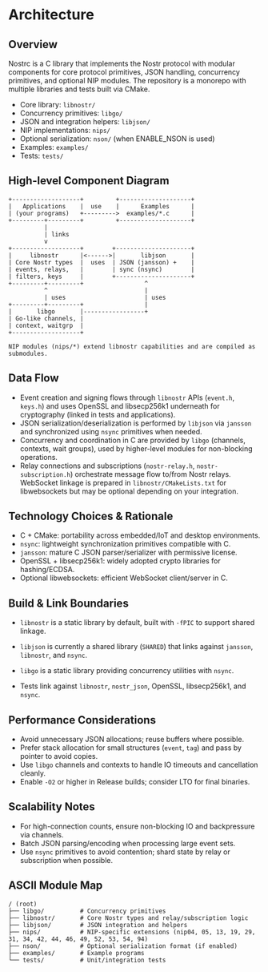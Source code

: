 # Architecture

## Overview

Nostrc is a C library that implements the Nostr protocol with modular components for core protocol primitives, JSON handling, concurrency primitives, and optional NIP modules. The repository is a monorepo with multiple libraries and tests built via CMake.

- Core library: `libnostr/`
- Concurrency primitives: `libgo/`
- JSON and integration helpers: `libjson/`
- NIP implementations: `nips/`
- Optional serialization: `nson/` (when ENABLE_NSON is used)
- Examples: `examples/`
- Tests: `tests/`

## High-level Component Diagram

```
+-------------------+         +--------------------+
|   Applications    |  use    |      Examples      |
| (your programs)   +--------->  examples/*.c      |
+---------+---------+         +--------------------+
          |
          | links
          v
+-------------------+        +---------------------+
|     libnostr      |<------>|       libjson       |
| Core Nostr types  |  uses  | JSON (jansson) +    |
| events, relays,   |        | sync (nsync)        |
| filters, keys     |        +---------------------+
+---------+---------+                 ^
          ^                           |
          | uses                      | uses
+---------+---------+                 |
|       libgo       |-----------------+
| Go-like channels, |
| context, waitgrp  |
+-------------------+

NIP modules (nips/*) extend libnostr capabilities and are compiled as submodules.
```

## Data Flow

- Event creation and signing flows through `libnostr` APIs (`event.h`, `keys.h`) and uses OpenSSL and libsecp256k1 underneath for cryptography (linked in tests and applications).
- JSON serialization/deserialization is performed by `libjson` via `jansson` and synchronized using `nsync` primitives when needed.
- Concurrency and coordination in C are provided by `libgo` (channels, contexts, wait groups), used by higher-level modules for non-blocking operations.
- Relay connections and subscriptions (`nostr-relay.h`, `nostr-subscription.h`) orchestrate message flow to/from Nostr relays. WebSocket linkage is prepared in `libnostr/CMakeLists.txt` for libwebsockets but may be optional depending on your integration.

## Technology Choices & Rationale

- C + CMake: portability across embedded/IoT and desktop environments.
- `nsync`: lightweight synchronization primitives compatible with C.
- `jansson`: mature C JSON parser/serializer with permissive license.
- OpenSSL + libsecp256k1: widely adopted crypto libraries for hashing/ECDSA.
- Optional libwebsockets: efficient WebSocket client/server in C.

## Build & Link Boundaries

- `libnostr` is a static library by default, built with `-fPIC` to support shared linkage.
- `libjson` is currently a shared library (`SHARED`) that links against `jansson`, `libnostr`, and `nsync`.
- `libgo` is a static library providing concurrency utilities with `nsync`.
  
- Tests link against `libnostr`, `nostr_json`, OpenSSL, libsecp256k1, and `nsync`.

## Performance Considerations

- Avoid unnecessary JSON allocations; reuse buffers where possible.
- Prefer stack allocation for small structures (`event`, `tag`) and pass by pointer to avoid copies.
- Use `libgo` channels and contexts to handle IO timeouts and cancellation cleanly.
- Enable `-O2` or higher in Release builds; consider LTO for final binaries.

## Scalability Notes

- For high-connection counts, ensure non-blocking IO and backpressure via channels.
- Batch JSON parsing/encoding when processing large event sets.
- Use `nsync` primitives to avoid contention; shard state by relay or subscription when possible.

## ASCII Module Map

```
/ (root)
├── libgo/          # Concurrency primitives
├── libnostr/       # Core Nostr types and relay/subscription logic
├── libjson/        # JSON integration and helpers
├── nips/           # NIP-specific extensions (nip04, 05, 13, 19, 29, 31, 34, 42, 44, 46, 49, 52, 53, 54, 94)
├── nson/           # Optional serialization format (if enabled)
├── examples/       # Example programs
└── tests/          # Unit/integration tests
```
